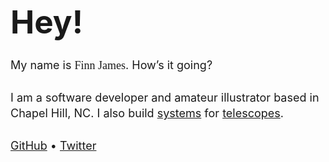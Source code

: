 ---
---

<h1 class="no-hash">Hey!</h1>

My name is <span class="bold hint--top hint--rounded" aria-label="he/him, please">Finn James</span>. How’s it going?

I am a software developer and amateur illustrator based in Chapel Hill, NC. I also build <a href="https://github.com/finnsjames/threepio">systems</a> for <a href="https://skynet.unc.edu">telescopes</a>.

[GitHub](https://github.com/finnsjames) • [Twitter](https://twitter.com/finnsjames) 

<p class="email-wrapper">
  <Email />
</p>

<script lang="ts">
  import Email from "$lib/Email.svelte"
</script>

<style lang="scss">
  p {
    text-shadow: 0 0 2.2rem var(--bg);
  }
  h1 {
    font-weight: bold;
    font-size: 3.2rem;
    margin-top: 1rem;
    margin-bottom: 1.6rem;
    font-variation-settings: "wght" 800, "CASL" 1, "slnt" -15;
  }
  a {
    color: var(--medium-purple);
  }
  p {
    font-size: large;
    line-height: 1.6rem;
    margin-bottom: 1.6rem;
  }
  .hint--top {
    font-family: "RecVar" !important;
    &::before {
      border-top-color: var(--fg);
    }
    &::after {
      font-family: "RecVar", sans-serif;
      font-variation-settings: "wght" 550;
      background-color: var(--fg);
      color: var(--bg);
      text-shadow: none !important;
    }
  }
  .email-wrapper {
    padding-top: 0.8rem;
      transform: translateX(-1px);
  }
  @media screen and (max-width: 767px) {
    .email-wrapper {
      transform: none;
    }
  }

  .bold {
    font-variation-settings: "wght" 800;
  }
</style>
